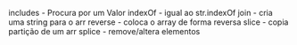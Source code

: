 includes - Procura por um Valor
indexOf - igual ao str.indexOf
join - cria uma string para o arr
reverse - coloca o array de forma reversa
slice - copia partição de um arr
splice - remove/altera elementos